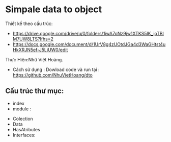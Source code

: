 # Simpale data to object
Thiết kế theo cấu trúc:
* https://drive.google.com/drive/u/0/folders/1iwA7oNz9jw1XTKS5IK_joTBIM7UW8LTS?lfhs=2
* https://docs.google.com/document/d/1UrV8g4zUOtdJGa4d3WaGHtst4uHkXRJN5ef-J5LjUW0/edit

Thực Hiện:Nhữ Việt Hoàng.

* Cách sử dụng : Dowload code và run tại : https://github.com/NhuVietHoang/dto

## Cấu trúc thư mục:
* index
* module :
 - Colection
 - Data
 - HasAtributes
 - Interfaces:
